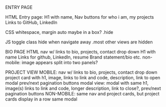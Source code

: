 ENTRY PAGE 

HTML
Entry page:
H1 with name,
Nav buttons for who i am, my projects
Links to GitHub, LinkedIn 

CSS
whitespace, margin auto
maybe in a box?
.hide

JS
toggle class hide when navigate away
.most other views are hidden



BIO PAGE
HTML
nav w/ links to bio, projects, contact drop down
H1 with name
Links for github, LinkedIn, resume
Brand statement/bio etc.
non-mobile: 
image appears
split into two panels?

PROJECT VIEW
MOBILE:
nav w/ links to bio, projects, contact drop down
project card with h1, image, links to link and code, description, link to open modal
prev/next pagination buttons
modal view: modal with same h1, image(s) links to link and code, longer description, link to close?, prev/next pagination buttons
NON-MOBILE:
same nav and project cards, but project cards display in a row
same modal